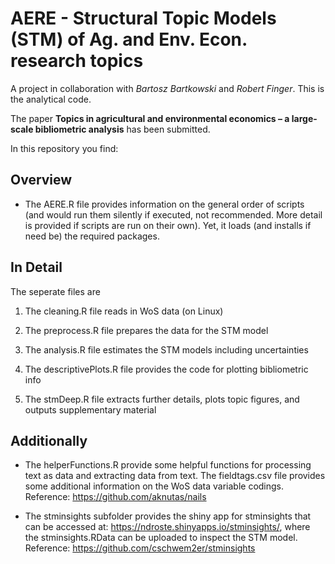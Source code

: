 # AERE - Structural Topic Models (STM) of Ag. and Env. Econ. research topics

A project in collaboration with *Bartosz Bartkowski* and *Robert Finger*. This is the analytical code.

The paper **Topics in agricultural and environmental economics – a large-scale bibliometric analysis** has been submitted.

In this repository you find:

## Overview

- The AERE.R file provides information on the general order of scripts (and would run them silently if executed, not recommended. More detail is provided if scripts are run on their own). Yet, it loads (and installs if need be) the required packages.


## In Detail 

The seperate files are

1. The cleaning.R file reads in WoS data (on Linux)

2. The preprocess.R file prepares the data for the STM model 

3. The analysis.R file estimates the STM models including uncertainties

4. The descriptivePlots.R file provides the code for plotting bibliometric info

5. The stmDeep.R file extracts further details, plots topic figures, and outputs supplementary material


## Additionally

+ The helperFunctions.R provide some helpful functions for processing text as data and extracting data from text. 
The fieldtags.csv file provides some additional information on the WoS data variable codings.
Reference: https://github.com/aknutas/nails 

+ The stminsights subfolder provides the shiny app for stminsights that can be accessed at: https://ndroste.shinyapps.io/stminsights/, where the stminsights.RData can be uploaded to inspect the STM model.
Reference: https://github.com/cschwem2er/stminsights 